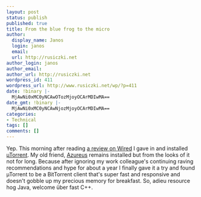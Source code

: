 ```yaml
---
layout: post
status: publish
published: true
title: From the blue frog to the micro
author:
  display_name: Janos
  login: janos
  email: 
  url: http://rusiczki.net
author_login: janos
author_email: 
author_url: http://rusiczki.net
wordpress_id: 411
wordpress_url: http://www.rusiczki.net/wp/?p=411
date: !binary |-
  MjAwNi0xMC0yNCAwOTozMjoyOCArMDIwMA==
date_gmt: !binary |-
  MjAwNi0xMC0yNCAwNjozMjoyOCArMDIwMA==
categories:
- Technical
tags: []
comments: []
---
```

<p>Yep. This morning after reading <a href="http://www.wired.com/news/technology/0,71979-0.html">a review on Wired</a> I gave in and installed <a href="http://www.utorrent.com">&micro;Torrent</a>. My old friend, <a href="http://azureus.sourceforge.net">Azureus</a> remains installed but from the looks of it not for long. Because after ignoring my work colleague's continuing raving recommendations and hype for about a year I finally gave it a try and found &micro;Torrent to be a BitTorrent client that's super fast and responsive and doesn't gobble up my precious memory for breakfast. So, adieu resource hog Java, welcome &uuml;ber fast C++.</p>
